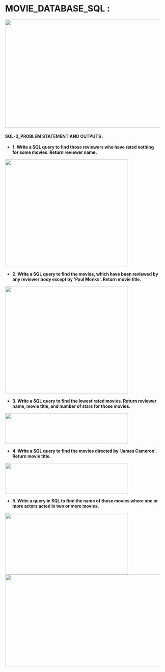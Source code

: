 # **MOVIE_DATABASE_SQL :**
<image src = "https://user-images.githubusercontent.com/98200001/171444977-c9f50e1c-9d90-4a7f-b61f-74a71e8e1ab7.png" width = "700" height = "350">

#### **SQL-3_PROBLEM STATEMENT AND OUTPUTS :**

- **1. Write a SQL query to find those reviewers who have rated nothing for some movies. Return reviewer name.**  
<image src = "https://user-images.githubusercontent.com/98200001/171445723-623b4ff9-0244-4666-868f-7d3fe9597673.png" width = "400" height = "350">
  
- **2. Write a SQL query to find the movies, which have been reviewed by any reviewer body except by 'Paul Monks'. Return movie title.**
<image src = "https://user-images.githubusercontent.com/98200001/171446703-e0d3352d-3472-48d8-b468-471c9912ef22.png" width = "400" height = "350">

- **3. Write a SQL query to find the lowest rated movies. Return reviewer name, movie title, and number of stars for those movies.**
<image src = "https://user-images.githubusercontent.com/98200001/171447097-7efdafea-81cd-40f9-8f9f-df7d31f9821b.png" width = "400" height = "100">

- **4. Write a SQL query to find the movies directed by 'James Cameron'. Return movie title.**  
<image src = "https://user-images.githubusercontent.com/98200001/171448343-1f99b4a2-870e-4927-be9f-962f20d3fa26.png" width = "400" height = "100">

- **5. Write a query in SQL to find the name of those movies where one or more actors acted in two or more movies.**
<image src = "https://user-images.githubusercontent.com/98200001/171449052-17706b53-310b-4c57-9614-013bd31653f1.png" width = "400" height = "200">
  
  
  <image src = "https://user-images.githubusercontent.com/98200001/171449202-162610b6-a5ff-4d09-ac8e-c6d1d36074fc.png" width = "700" height = "300">
  
